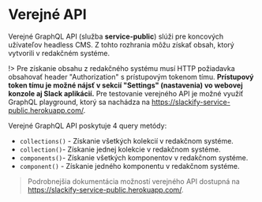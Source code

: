 # Verejné API

Verejné GraphQL API (služba **service-public**) slúži pre koncových užívateľov headless CMS. Z tohto rozhrania môžu získať obsah, ktorý vytvorili v redakčném systéme.

!> Pre získanie obsahu z redakčného systému musí HTTP požiadavka obsahovať header "Authorization" s prístupovým tokenom tímu. **Prístupový token tímu je možné nájsť v sekcií "Settings" (nastavenia) vo webovej konzole aj Slack aplikácií.** Pre testovanie verejného API je možné využiť GraphQL playground, ktorý sa nachádza na https://slackify-service-public.herokuapp.com/.

Verejné GraphQL API poskytuje 4 query metódy:

- `collections()` - Získanie všetkých kolekcií v redakčnom systéme.
- `collection()`- Získanie jednej kolekcie v redakčnom systéme.
- `components()`- Získanie všetkých komponentov v redakčnom systéme.
- `component()` - Získanie jedného komponentu v redakčnom systéme.

> Podrobnejšia dokumentácia možností verejného API dostupná na https://slackify-service-public.herokuapp.com/.
